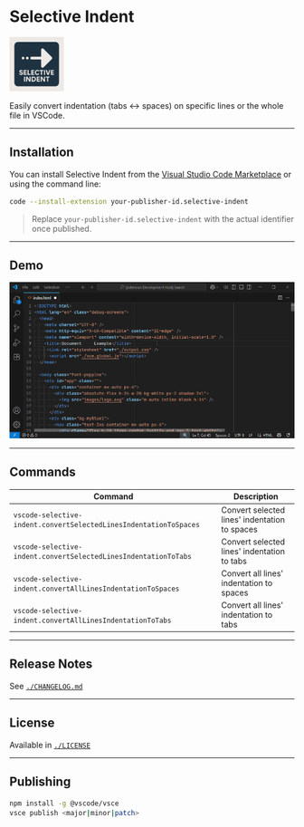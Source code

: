 # Selective Indent

<img src="./assets/icon.png" alt="Selective Indent Icon" width="96" />

Easily convert indentation (tabs <-> spaces) on specific lines or the whole file in VSCode.

---

## Installation

You can install Selective Indent from the [Visual Studio Code Marketplace](https://marketplace.visualstudio.com/) or using the command line:

```bash
code --install-extension your-publisher-id.selective-indent
```

> Replace `your-publisher-id.selective-indent` with the actual identifier once published.

---

## Demo

![Demo](./assets/demo.gif)

---

## Commands

| Command                                                           | Description                                   |
| ----------------------------------------------------------------- | --------------------------------------------- |
| `vscode-selective-indent.convertSelectedLinesIndentationToSpaces` | Convert selected lines' indentation to spaces |
| `vscode-selective-indent.convertSelectedLinesIndentationToTabs`   | Convert selected lines' indentation to tabs   |
| `vscode-selective-indent.convertAllLinesIndentationToSpaces`      | Convert all lines' indentation to spaces      |
| `vscode-selective-indent.convertAllLinesIndentationToTabs`        | Convert all lines' indentation to tabs        |

---

## Release Notes

See [`./CHANGELOG.md`](./CHANGELOG.md)

---

## License

Available in [`./LICENSE`](./LICENSE)

---

## Publishing

```bash
npm install -g @vscode/vsce
vsce publish <major|minor|patch>
```
